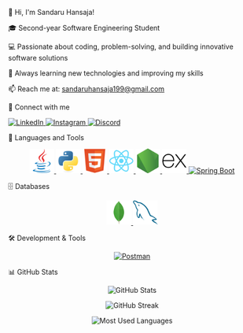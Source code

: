 👋 Hi, I'm Sandaru Hansaja!

🎓 Second-year Software Engineering Student

💻 Passionate about coding, problem-solving, and building innovative software solutions

🌱 Always learning new technologies and improving my skills

📫 Reach me at: sandaruhansaja199@gmail.com

🔗 Connect with me
<p align="left"> <a href="https://linkedin.com/in/sandaru-hansaja" target="_blank"> <img src="https://img.shields.io/badge/LinkedIn-0077B5?style=for-the-badge&logo=linkedin&logoColor=white" alt="LinkedIn"> </a> <a href="https://instagram.com/sandaru_hansaja" target="_blank"> <img src="https://img.shields.io/badge/Instagram-E4405F?style=for-the-badge&logo=instagram&logoColor=white" alt="Instagram"> </a> <a href="https://discord.gg/sandaru6728#" target="_blank"> <img src="https://img.shields.io/badge/Discord-5865F2?style=for-the-badge&logo=discord&logoColor=white" alt="Discord"> </a> </p>

🚀 Languages and Tools
<p align="center"> <a href="https://www.java.com" target="_blank" rel="noreferrer"> <img src="https://raw.githubusercontent.com/devicons/devicon/master/icons/java/java-original.svg" alt="Java" width="50" height="50"/> </a> <a href="https://www.python.org" target="_blank" rel="noreferrer"> <img src="https://raw.githubusercontent.com/devicons/devicon/master/icons/python/python-original.svg" alt="Python" width="50" height="50"/> </a> <a href="https://www.w3.org/html/" target="_blank" rel="noreferrer"> <img src="https://raw.githubusercontent.com/devicons/devicon/master/icons/html5/html5-original.svg" alt="HTML5" width="50" height="50"/> </a> <a href="https://reactjs.org/" target="_blank" rel="noreferrer"> <img src="https://raw.githubusercontent.com/devicons/devicon/master/icons/react/react-original.svg" alt="React" width="50" height="50"/> </a> <a href="https://nodejs.org" target="_blank" rel="noreferrer"> <img src="https://raw.githubusercontent.com/devicons/devicon/master/icons/nodejs/nodejs-original.svg" alt="Node.js" width="50" height="50"/> </a> <a href="https://expressjs.com" target="_blank" rel="noreferrer"> <img src="https://raw.githubusercontent.com/devicons/devicon/master/icons/express/express-original.svg" alt="Express.js" width="50" height="50"/> </a> <a href="https://spring.io/" target="_blank" rel="noreferrer"> <img src="https://www.vectorlogo.zone/logos/springio/springio-icon.svg" alt="Spring Boot" width="50" height="50"/> </a> </p>
🗄️ Databases
<p align="center"> <a href="https://www.mongodb.com/" target="_blank" rel="noreferrer"> <img src="https://raw.githubusercontent.com/devicons/devicon/master/icons/mongodb/mongodb-original.svg" alt="MongoDB" width="50" height="50"/> </a> <a href="https://www.mysql.com/" target="_blank" rel="noreferrer"> <img src="https://raw.githubusercontent.com/devicons/devicon/master/icons/mysql/mysql-original.svg" alt="MySQL" width="50" height="50"/> </a> </p>
🛠️ Development & Tools
<p align="center"> <a href="https://postman.com" target="_blank" rel="noreferrer"> <img src="https://www.vectorlogo.zone/logos/getpostman/getpostman-icon.svg" alt="Postman" width="50" height="50"/> </a> </p>


📊 GitHub Stats
<p align="center"> <img src="https://github-readme-stats.vercel.app/api?username=sandaru-hansaja&show_icons=true&theme=tokyonight" alt="GitHub Stats"> </p> <p align="center"> <img src="https://github-readme-streak-stats.herokuapp.com/?user=sandaru-hansaja&theme=tokyonight" alt="GitHub Streak"> </p> <p align="center"> <img src="https://github-readme-stats.vercel.app/api/top-langs/?username=sandaru-hansaja&layout=compact&theme=tokyonight" alt="Most Used Languages"> </p>
